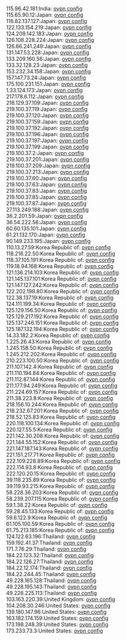 115.96.42.181:India: [ovpn config](vpn/115_96_42_181.ovpn)  
115.65.90.12:Japan: [ovpn config](vpn/115_65_90_12.ovpn)  
116.82.137.127:Japan: [ovpn config](vpn/116_82_137_127.ovpn)  
122.133.154.219:Japan: [ovpn config](vpn/122_133_154_219.ovpn)  
124.209.142.183:Japan: [ovpn config](vpn/124_209_142_183.ovpn)  
126.108.228.224:Japan: [ovpn config](vpn/126_108_228_224.ovpn)  
126.66.241.249:Japan: [ovpn config](vpn/126_66_241_249.ovpn)  
131.147.53.228:Japan: [ovpn config](vpn/131_147_53_228.ovpn)  
133.209.160.56:Japan: [ovpn config](vpn/133_209_160_56.ovpn)  
133.32.128.23:Japan: [ovpn config](vpn/133_32_128_23.ovpn)  
153.232.34.158:Japan: [ovpn config](vpn/153_232_34_158.ovpn)  
157.147.73.24:Japan: [ovpn config](vpn/157_147_73_24.ovpn)  
175.100.231.151:Japan: [ovpn config](vpn/175_100_231_151.ovpn)  
1.33.124.173:Japan: [ovpn config](vpn/1_33_124_173.ovpn)  
217.178.6.112:Japan: [ovpn config](vpn/217_178_6_112.ovpn)  
218.129.37.109:Japan: [ovpn config](vpn/218_129_37_109.ovpn)  
219.100.37.119:Japan: [ovpn config](vpn/219_100_37_119.ovpn)  
219.100.37.120:Japan: [ovpn config](vpn/219_100_37_120.ovpn)  
219.100.37.159:Japan: [ovpn config](vpn/219_100_37_159.ovpn)  
219.100.37.192:Japan: [ovpn config](vpn/219_100_37_192.ovpn)  
219.100.37.196:Japan: [ovpn config](vpn/219_100_37_196.ovpn)  
219.100.37.197:Japan: [ovpn config](vpn/219_100_37_197.ovpn)  
219.100.37.199:Japan: [ovpn config](vpn/219_100_37_199.ovpn)  
219.100.37.2:Japan: [ovpn config](vpn/219_100_37_2.ovpn)  
219.100.37.201:Japan: [ovpn config](vpn/219_100_37_201.ovpn)  
219.100.37.209:Japan: [ovpn config](vpn/219_100_37_209.ovpn)  
219.100.37.213:Japan: [ovpn config](vpn/219_100_37_213.ovpn)  
219.100.37.60:Japan: [ovpn config](vpn/219_100_37_60.ovpn)  
219.100.37.63:Japan: [ovpn config](vpn/219_100_37_63.ovpn)  
219.100.37.83:Japan: [ovpn config](vpn/219_100_37_83.ovpn)  
219.100.37.85:Japan: [ovpn config](vpn/219_100_37_85.ovpn)  
219.100.37.87:Japan: [ovpn config](vpn/219_100_37_87.ovpn)  
27.113.249.188:Japan: [ovpn config](vpn/27_113_249_188.ovpn)  
36.2.201.59:Japan: [ovpn config](vpn/36_2_201_59.ovpn)  
36.54.222.56:Japan: [ovpn config](vpn/36_54_222_56.ovpn)  
60.60.135.101:Japan: [ovpn config](vpn/60_60_135_101.ovpn)  
61.21.132.170:Japan: [ovpn config](vpn/61_21_132_170.ovpn)  
90.149.233.195:Japan: [ovpn config](vpn/90_149_233_195.ovpn)  
110.13.27.59:Korea Republic of: [ovpn config](vpn/110_13_27_59.ovpn)  
118.216.22.50:Korea Republic of: [ovpn config](vpn/118_216_22_50.ovpn)  
118.37.105.191:Korea Republic of: [ovpn config](vpn/118_37_105_191.ovpn)  
119.18.94.168:Korea Republic of: [ovpn config](vpn/119_18_94_168.ovpn)  
121.136.214.103:Korea Republic of: [ovpn config](vpn/121_136_214_103.ovpn)  
121.145.137.101:Korea Republic of: [ovpn config](vpn/121_145_137_101.ovpn)  
121.147.127.242:Korea Republic of: [ovpn config](vpn/121_147_127_242.ovpn)  
122.202.198.80:Korea Republic of: [ovpn config](vpn/122_202_198_80.ovpn)  
122.38.137.19:Korea Republic of: [ovpn config](vpn/122_38_137_19.ovpn)  
124.111.199.34:Korea Republic of: [ovpn config](vpn/124_111_199_34.ovpn)  
125.129.156.50:Korea Republic of: [ovpn config](vpn/125_129_156_50.ovpn)  
125.129.217.192:Korea Republic of: [ovpn config](vpn/125_129_217_192.ovpn)  
125.137.246.151:Korea Republic of: [ovpn config](vpn/125_137_246_151.ovpn)  
125.187.132.194:Korea Republic of: [ovpn config](vpn/125_187_132_194.ovpn)  
14.33.182.2:Korea Republic of: [ovpn config](vpn/14_33_182_2.ovpn)  
1.225.26.43:Korea Republic of: [ovpn config](vpn/1_225_26_43.ovpn)  
1.245.158.50:Korea Republic of: [ovpn config](vpn/1_245_158_50.ovpn)  
1.245.212.202:Korea Republic of: [ovpn config](vpn/1_245_212_202.ovpn)  
210.223.100.50:Korea Republic of: [ovpn config](vpn/210_223_100_50.ovpn)  
211.107.142.4:Korea Republic of: [ovpn config](vpn/211_107_142_4.ovpn)  
211.110.194.84:Korea Republic of: [ovpn config](vpn/211_110_194_84.ovpn)  
211.112.87.144:Korea Republic of: [ovpn config](vpn/211_112_87_144.ovpn)  
211.177.94.249:Korea Republic of: [ovpn config](vpn/211_177_94_249.ovpn)  
211.224.69.157:Korea Republic of: [ovpn config](vpn/211_224_69_157.ovpn)  
211.38.223.8:Korea Republic of: [ovpn config](vpn/211_38_223_8.ovpn)  
218.156.10.244:Korea Republic of: [ovpn config](vpn/218_156_10_244.ovpn)  
218.232.67.201:Korea Republic of: [ovpn config](vpn/218_232_67_201.ovpn)  
218.52.125.83:Korea Republic of: [ovpn config](vpn/218_52_125_83.ovpn)  
220.118.100.134:Korea Republic of: [ovpn config](vpn/220_118_100_134.ovpn)  
220.127.55.5:Korea Republic of: [ovpn config](vpn/220_127_55_5.ovpn)  
221.142.30.208:Korea Republic of: [ovpn config](vpn/221_142_30_208.ovpn)  
221.144.55.152:Korea Republic of: [ovpn config](vpn/221_144_55_152.ovpn)  
221.147.187.143:Korea Republic of: [ovpn config](vpn/221_147_187_143.ovpn)  
221.151.217.71:Korea Republic of: [ovpn config](vpn/221_151_217_71.ovpn)  
222.109.228.89:Korea Republic of: [ovpn config](vpn/222_109_228_89.ovpn)  
222.114.93.8:Korea Republic of: [ovpn config](vpn/222_114_93_8.ovpn)  
222.120.20.15:Korea Republic of: [ovpn config](vpn/222_120_20_15.ovpn)  
39.118.235.89:Korea Republic of: [ovpn config](vpn/39_118_235_89.ovpn)  
39.119.93.215:Korea Republic of: [ovpn config](vpn/39_119_93_215.ovpn)  
58.228.36.203:Korea Republic of: [ovpn config](vpn/58_228_36_203.ovpn)  
58.239.207.115:Korea Republic of: [ovpn config](vpn/58_239_207_115.ovpn)  
59.1.38.22:Korea Republic of: [ovpn config](vpn/59_1_38_22.ovpn)  
59.28.45.133:Korea Republic of: [ovpn config](vpn/59_28_45_133.ovpn)  
59.6.122.9:Korea Republic of: [ovpn config](vpn/59_6_122_9.ovpn)  
61.105.100.59:Korea Republic of: [ovpn config](vpn/61_105_100_59.ovpn)  
61.75.213.185:Korea Republic of: [ovpn config](vpn/61_75_213_185.ovpn)  
124.122.63.196:Thailand: [ovpn config](vpn/124_122_63_196.ovpn)  
159.192.41.37:Thailand: [ovpn config](vpn/159_192_41_37.ovpn)  
171.7.76.29:Thailand: [ovpn config](vpn/171_7_76_29.ovpn)  
184.22.123.32:Thailand: [ovpn config](vpn/184_22_123_32.ovpn)  
184.22.126.27:Thailand: [ovpn config](vpn/184_22_126_27.ovpn)  
184.22.12.174:Thailand: [ovpn config](vpn/184_22_12_174.ovpn)  
184.22.244.45:Thailand: [ovpn config](vpn/184_22_244_45.ovpn)  
49.228.165.128:Thailand: [ovpn config](vpn/49_228_165_128.ovpn)  
49.228.195.143:Thailand: [ovpn config](vpn/49_228_195_143.ovpn)  
49.228.225.113:Thailand: [ovpn config](vpn/49_228_225_113.ovpn)  
103.163.220.39:United Kingdom: [ovpn config](vpn/103_163_220_39.ovpn)  
104.208.30.246:United States: [ovpn config](vpn/104_208_30_246.ovpn)  
139.180.147.96:United States: [ovpn config](vpn/139_180_147_96.ovpn)  
163.182.174.159:United States: [ovpn config](vpn/163_182_174_159.ovpn)  
173.198.248.39:United States: [ovpn config](vpn/173_198_248_39.ovpn)  
173.233.73.3:United States: [ovpn config](vpn/173_233_73_3.ovpn)  
